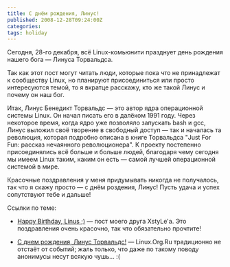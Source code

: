 ```yaml
---
title: С днём рождения, Линус!
published: 2008-12-28T09:24:00Z
categories: 
tags: holiday
---
```


Сегодня, 28-го декабря, всё Linux-комьюнити празднует день рождения нашего бога — Линуса Торвальдса.

Так как этот пост могут читать люди, которые пока что не принадлежат к сообществу Linux, но планируют присоединиться или просто интересуются темой, то я вкратце расскажу, кто же такой Линус и почему он наш бог.

Итак, Линус Бенедикт Торвальдс — это автор ядра операционной системы Linux. Он начал писать его в далёком 1991 году. Через некоторое время, когда ядро уже позволяло запускать bash и gcc, Линус выложил своё творение в свободный доступ &mdash; так и началась та революция, которая подробно описана в книге Торвальдса "Just For Fun: рассказ нечаянного революционера". К проекту постепенно присоединялись всё больше и больше людей, благодаря чему сегодня мы имеем Linux таким, каким он есть &mdash; самой лучшей операционной системой в мире.

Красочные поздравления у меня придумывать никогда не получалось, так что я скажу просто — с днём роздения, Линус! Пусть удача и успех сопутствуют тебе и дальше!

Ссылки по теме:

* <a href="http://blasux.root.ua/2008/12/happy-birthday-linus.html">Happy Birthday, Linus ;)</a> — пост моего друга XstyLe'а. Это поздравления очень красочно, так что обязательно прочтите!

* <a href="http://www.linux.org.ru/view-message.jsp?msgid=3364799">С днем рождения, Линус Торвальдс!</a> — Linux.Org.Ru традиционно не отстаёт от событий; жаль только, что даже по такому поводу анонимусы несут всякую чушь... :(

